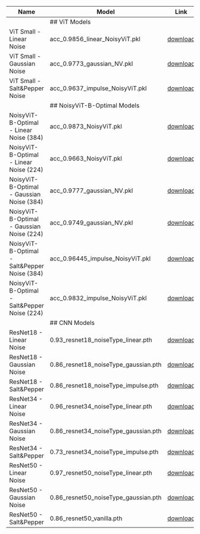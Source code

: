 
| Name | Model | Link |
|-------|-------|------|
| | ## ViT Models| |
ViT Small - Linear Noise | acc_0.9856_linear_NoisyViT.pkl | [download](https://drive.usercontent.google.com/download?id=12hdbT_hHuwiND3mx6zmGMsF52m1ICayt&export=download&authuser=0) |
ViT Small - Gaussian Noise | acc_0.9773_gaussian_NV.pkl | [download](https://drive.usercontent.google.com/download?id=13R4Noie2e0ZCeimxZ040zQGUPzJvfKqL&export=download&authuser=0) |
ViT Small - Salt&Pepper Noise | acc_0.9637_impulse_NoisyViT.pkl | [download](https://drive.usercontent.google.com/download?id=14LTSgVnTidXGGgMzG7Sf25G9E5GNE9OR&export=download&authuser=0) |
| | ## NoisyViT-B-Optimal Models | |
NoisyViT-B-Optimal - Linear Noise (384)| acc_0.9873_NoisyViT.pkl | [download](https://drive.usercontent.google.com/download?id=10ecUE2mnOEMoYYQydvpTyFP_AosFiES9&export=download&authuser=0) |
NoisyViT-B-Optimal - Linear Noise (224)| acc_0.9663_NoisyViT.pkl | [download](https://drive.usercontent.google.com/download?id=11Bp6kdFqRxISQ5o7uDTJotUQUn39na5Z&export=download&authuser=0) |
NoisyViT-B-Optimal - Gaussian Noise (384)| acc_0.9777_gaussian_NV.pkl | [download](https://drive.usercontent.google.com/download?id=1-k8PoI2cNel28BRmKoMKLmLVwtVJzCHp&export=download&authuser=0) |
NoisyViT-B-Optimal - Gaussian Noise (224)| acc_0.9749_gaussian_NV.pkl | [download](https://drive.usercontent.google.com/download?id=10H6z-XJmsnjK9-izWT_6xQWQiv_gdOog&export=download&authuser=0) |
NoisyViT-B-Optimal - Salt&Pepper Noise (384)| acc_0.96445_impulse_NoisyViT.pkl | [download](https://drive.usercontent.google.com/download?id=1-DTIUJnTRBv4qQwRvi7-quNYbAK_qZdK&export=download&authuser=0) |
NoisyViT-B-Optimal - Salt&Pepper Noise (224)| acc_0.9832_impulse_NoisyViT.pkl | [download](https://drive.usercontent.google.com/download?id=108DnZ0nn_WKUNDSWuNDwjfRSnLgu5Yr2&export=download&authuser=0) |
| | ## CNN Models | |
ResNet18 - Linear Noise | 0.93_resnet18_noiseType_linear.pth | [download](https://drive.usercontent.google.com/download?id=11QA31OzPxsQzbL6W85S5HPSmi_YUEBKp&export=download&authuser=0) |
ResNet18 - Gaussian Noise | 0.86_resnet18_noiseType_gaussian.pth | [download](https://drive.usercontent.google.com/download?id=11psFDf9CgWCSLgf4qL8N0WwVMnPH23Bw&export=download&authuser=0) |
ResNet18 - Salt&Pepper | 0.86_resnet18_noiseType_impulse.pth | [download](https://drive.usercontent.google.com/download?id=10tFN_IIbLS9E0Sff3e9TC1X8IL9Imgdm&export=download&authuser=0) |
ResNet34 - Linear Noise | 0.96_resnet34_noiseType_linear.pth | [download](https://drive.usercontent.google.com/download?id=1-uhzjkZHEsd5wQW5lgvLLyKZiP_-JWEd&export=download&authuser=0) |
ResNet34 - Gaussian Noise | 0.86_resnet34_noiseType_gaussian.pth | [download](https://drive.usercontent.google.com/download?id=10bZc5LaltnNiaE1fnNPJIJgtvc9wgbcu&export=download&authuser=0) |
ResNet34 - Salt&Pepper | 0.73_resnet34_noiseType_impulse.pth | [download](https://drive.usercontent.google.com/download?id=10lvvqG6QTfne7I5kMl7cQy1HhdvK_4dB&export=download&authuser=0) |
ResNet50 - Linear Noise | 0.97_resnet50_noiseType_linear.pth | [download](https://drive.usercontent.google.com/download?id=1-WFu7zDW3yyrBA0zuNZ_1GRkzNof6d1S&export=download&authuser=0) |
ResNet50 - Gaussian Noise | 0.86_resnet50_noiseType_gaussian.pth | [download](https://drive.usercontent.google.com/download?id=1056cRFOSsTM_4SY28GfjkJ-aSbmTDYPT&export=download&authuser=0) |
ResNet50 - Salt&Pepper | 0.86_resnet50_vanilla.pth | [download](https://drive.usercontent.google.com/download?id=10r_U-pmgCqco7GfJFTGawPvLBl57N5Ah&export=download&authuser=0) |


